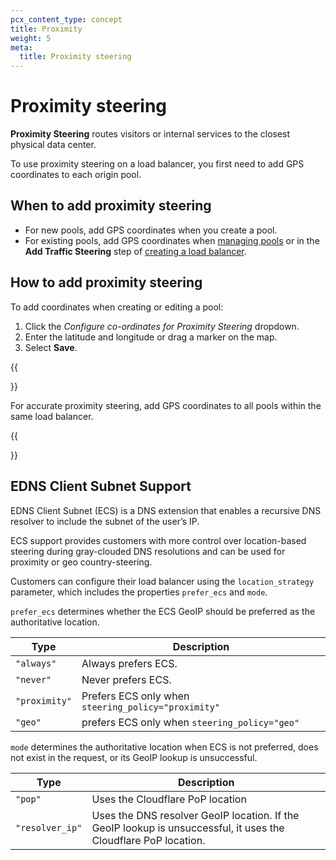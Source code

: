 ```yaml
---
pcx_content_type: concept
title: Proximity
weight: 5
meta:
  title: Proximity steering
---
```


# Proximity steering

**Proximity Steering** routes visitors or internal services to the closest physical data center.

To use proximity steering on a load balancer, you first need to add GPS coordinates to each origin pool.

## When to add proximity steering

- For new pools, add GPS coordinates when you create a pool.
- For existing pools, add GPS coordinates when [managing pools](/load-balancing/how-to/create-pool/#edit-a-pool) or in the **Add Traffic Steering** step of [creating a load balancer](/load-balancing/how-to/create-load-balancer/).

## How to add proximity steering

To add coordinates when creating or editing a pool:

1.  Click the _Configure co-ordinates for Proximity Steering_ dropdown.
2.  Enter the latitude and longitude or drag a marker on the map.
3.  Select **Save**.

{{<Aside type="warning" header="Warning:">}}

For accurate proximity steering, add GPS coordinates to all pools within the same load balancer.

{{</Aside>}}

## EDNS Client Subnet Support

EDNS Client Subnet (ECS) is a DNS extension that enables a recursive DNS resolver to include the subnet of the user’s IP. 

ECS support provides customers with more control over location-based steering during gray-clouded DNS resolutions and can be used for proximity or geo country-steering.

Customers can configure their load balancer using the `location_strategy` parameter, which includes the properties `prefer_ecs` and `mode`.

`prefer_ecs` determines whether the ECS GeoIP should be preferred as the authoritative location.

| Type | Description |
| --- | --- |
| `"always"`| Always prefers ECS. |
| `"never"` | Never prefers ECS. |
| `"proximity"` | Prefers ECS only when `steering_policy="proximity"` |
| `"geo"` | prefers ECS only when `steering_policy="geo"` |

`mode` determines the authoritative location when ECS is not preferred, does not exist in the request, or its GeoIP lookup is unsuccessful. 

| Type | Description |
| --- | --- |
| `"pop"` | Uses the Cloudflare PoP location |
| `"resolver_ip"` | Uses the DNS resolver GeoIP location. If the GeoIP lookup is unsuccessful, it uses the Cloudflare PoP location. |
